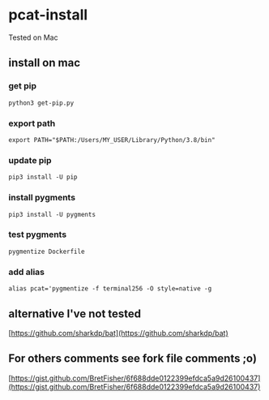 # pcat-install
Tested on Mac

## install on mac
### get pip
```python3 get-pip.py```

### export path
```export PATH="$PATH:/Users/MY_USER/Library/Python/3.8/bin"```

### update pip
```pip3 install -U pip```

### install pygments
```pip3 install -U pygments```

### test pygments
```pygmentize Dockerfile```

### add alias
```alias pcat='pygmentize -f terminal256 -O style=native -g```


## alternative I've not tested
[https://github.com/sharkdp/bat](https://github.com/sharkdp/bat)


## For others comments see fork file comments ;o)
[https://gist.github.com/BretFisher/6f688dde0122399efdca5a9d26100437](https://gist.github.com/BretFisher/6f688dde0122399efdca5a9d26100437)
